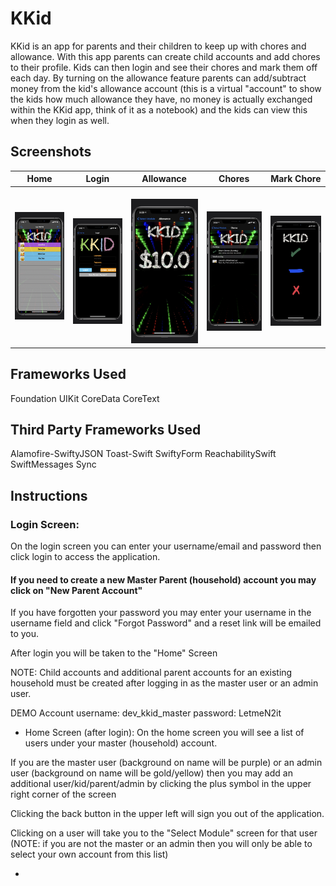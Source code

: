 # KKid
KKid is an app for parents and their children to keep up with chores and allowance. With this app parents can create child accounts and add chores to their profile. Kids can then login and see their chores and mark them off each day. By turning on the allowance feature parents can add/subtract money from the kid's allowance account (this is a virtual "account" to show the kids how much allowance they have, no money is actually exchanged within the KKid app, think of it as a notebook) and the kids can view this when they login as well.


## Screenshots
| Home| Login | Allowance | Chores | Mark Chore |
| ----------------- |  ----------------- | ----------------- | ----------------- | ----------------- |
| ![home.png](images/home.png) |  ![login.png](images/login.png) |  ![allowance.png](images/allowance.png) |  ![chores.png](images/chores.png) |  ![markchore.png](images/markchore.png) | 

## Frameworks Used
Foundation
UIKit
CoreData
CoreText

## Third Party Frameworks Used
Alamofire-SwiftyJSON
Toast-Swift
SwiftyForm
ReachabilitySwift
SwiftMessages
Sync

## Instructions

### Login Screen:
On the login screen you can enter your username/email and password then click login to access the application.

#### If you need to create a new Master Parent (household) account you may click on "New Parent Account"

If you have forgotten your password you may enter your username in the username field and click "Forgot Password" and a reset link will be emailed to you.

After login you will be taken to the "Home" Screen

NOTE: Child accounts and additional parent accounts for an existing household must be created after logging in as the master user or an admin user.

DEMO Account
username: dev_kkid_master
password: LetmeN2it

- Home Screen (after login):
On the home screen you will see a list of users under your master (household) account.

If you are the master user (background on name will be purple) or an admin user (background on name will be gold/yellow) then you may add an additional user/kid/parent/admin by clicking the plus symbol in the upper right corner of the screen

Clicking the back button in the upper left will sign you out of the application.

Clicking on a user will take you to the "Select Module" screen for that user (NOTE: if you are not the master or an admin then you will only be able to select your own account from this list)

- 
